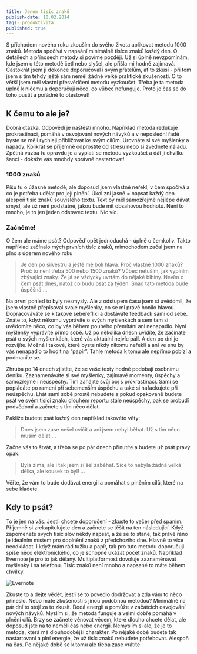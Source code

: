 ```yaml
---
title: Jenom tisíc znaků
publish-date: 10.02.2014
tags: produktivita
published: true
---
```

S příchodem nového roku zkouším do svého života aplikovat metodu 1000 znaků.
Metoda spočívá v napsání minimálně tisíce znaků každý den. O detailech a
přínosech metody si povíme později. Už si úplně nevzpomínám, kde jsem o této
metodě četl nebo slyšel, ale přišla mi hodně zajímavá. Častokrát jsem ji dokonce
doporučoval i svým přátelům, ať to zkusí - při tom jsem s tím tehdy ještě sám
neměl žádné velké praktické zkušenosti. O to větší jsem měl vlastní přesvědčení
metodu vyzkoušet. Třeba je ta metoda úplně k ničemu a doporučuji něco, co vůbec
nefunguje. Proto je čas se do toho pustit a pořádně to otestovat!

## K čemu to ale je?

Dobrá otázka. Odpovědí je naštěstí mnoho. Například metoda redukuje prokrastinaci,
pomáhá v osvojování nových návyků a v neposlední řadě byste se měli rychleji
přibližovat ke svým cílům. Urovnáte si své myšlenky a nápady. Kolikrát se příjemně
odprostíte od stresu nebo si zvednete náladu. Zpětná vazba tu opravdu je a vyplatí
se metodu vyzkoušet a dát ji chvilku šanci - dokáže vás mnohdy správně nastartovat!

### 1000 znaků

Píšu tu o úžasné metodě, ale doposud jsem vlastně neřekl, v čem spočívá a co je potřeba
udělat pro její plnění. Úkol zní jasně = napsat každý den alespoň tisíc znaků souvislého
textu. Text by měl samozřejmě nejlépe dávat smysl, ale už není podstatné, jakou bude mít
obsahovou hodnotu. Není to mnoho, je to jen jeden odstavec textu. Nic víc.

### Začněme!

O čem ale máme psát? Odpověď opět jednoduchá - úplně o čemkoliv. Takto například začínalo
mých prvních tisíc znaků, mimochodem začal jsem na plno s úderem nového roku

> Je den po silvestru a ještě mě bolí hlava. Proč vlastně 1000 znaků? Proč to není
třeba 500 nebo 1500 znaků? Vůbec netuším, jak vyplním zbývající znaky. Že já se vždycky
uvrtám do nějaké blbiny. Nevím o čem psát dnes, natož co budu psát za týden. Snad tato
metoda bude úspěšná …

Na první pohled to byly nesmysly. Ale z odstupem času jsem si uvědomil, že jsem vlastně
přepisoval svoje myšlenky, co se mi právě honilo hlavou. Dopracováváte se k takové
sebereflixi a dostáváte feedback sami od sebe. Znáte to, když někomu vyprávíte o svých
myšlenkách a sem tam si uvědomíte něco, co by vás během pouhého přemítání ani nenapadlo.
Nyní myšlenky vyprávíte přímo sobě. Už po několika dnech uvidíte, že začínate psát o svých
myšlenkách, které vás aktuální nejvíc pálí. A den po dni je rozvíjíte. Možná i takové,
které byste nikdy nikomu neřekli a ani ve snu by vás nenapadlo to hodit na “papír”.
Tahle metoda k tomu ale nepřímo pobízí a podmaníte se.

Zhruba po 14 dnech zjistíte, že se vaše texty hodně podobají osobnímu deníku.
Zaznamenáváte si své myšlenky, zajímavé momenty, úspěchy a samozřejmě i neúspěchy. Tím
zahájíte svůj boj s prokrastinací. Sami se poplácáte po rameni při sebemenším úspěchu a
také si nafackujete při neúspěchu. Lhát sami sobě prostě nebudete a pokud opakovaně
budete psát ve svém tisíci znaku dlouhém reportu stále neúspěchy, pak se probudí
podvědomí a začnete s tím něco dělat.

Pakliže budete psát každý den například takovéto věty:

> Dnes jsem zase nešel cvičit a ani jsem nebyl běhat. Už s tím něco musím dělat …

Začne vás to štvát, a třeba se po pár dnech přinutíte a budete už psát pravý opak:

> Byla zima, ale i tak jsem si šel zaběhat. Sice to nebyla žádná velká délka,
ale kousek to byl! …

Věřte, že vám to bude dodávat energii a pomáhat s plněním cílů, které na sebe kladete.

## Kdy to psát?

To je jen na vás. Jestli chcete doporučení - zkuste to večer před spaním. Příjemně si
zrekapitulujete den a začnete se těšit na ten následující. Když zapomenete svých tisíc
slov někdy napsat, a že se to stane, tak právě ráno je ideálním místem pro doplnění
znaků z předchozího dne. Hlavně to více neodkládat. I když mám rád tužku a papír, tak
pro tuto metodu doporučuji spíše něco elektronického, co je schopné ukázat počet znaků.
Například Evernote je pro to jak dělaný. Multiplatformost dovoluje zaznaménavat myšlenky
i na telefonu. Tisíc znaků není mnoho a napsané to máte během chvilky.

![Evernote](/img/posts/01-evernote.jpg "Evernote")

Zkuste to a dejte vědět, jestli se to povedlo dodržovat a zda vám to něco přineslo.
Nebo máte zkušenosti s jinou podobnou metodou? Minimálně na pár dní to stojí za to zkusit.
Dodá energii a pomůže v začátcích osvojování nových návyků. Myslím si, že metoda funguje a
velmi dobře pomáhá v plnění cílů. Brzy se začnete věnovat věcem, které dlouho chcete dělat,
ale doposud jste na to neměli čas nebo energii. Nemyslím si ale, že je to metoda, která má
dlouhodobější charakter. Po nějaké době budete tak nastartovaní a plní energie, že už tisíc
znaků nebudete potřebovat. Alespoň na čas. Po nějaké době se k tomu ale třeba zase vrátíte.
